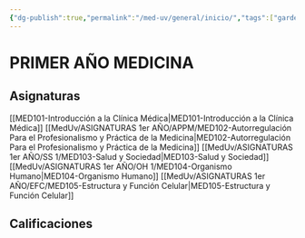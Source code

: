 ```yaml
---
{"dg-publish":true,"permalink":"/med-uv/general/inicio/","tags":["gardenEntry"]}
---
```


# PRIMER AÑO MEDICINA
## Asignaturas
[[MED101-Introducción a la Clínica Médica\|MED101-Introducción a la Clínica Médica]]
[[MedUv/ASIGNATURAS 1er AÑO/APPM/MED102-Autorregulación Para el Profesionalismo y Práctica de la Medicina\|MED102-Autorregulación Para el Profesionalismo y Práctica de la Medicina]]
[[MedUv/ASIGNATURAS 1er AÑO/SS 1/MED103-Salud y Sociedad\|MED103-Salud y Sociedad]]
[[MedUv/ASIGNATURAS 1er AÑO/OH 1/MED104-Organismo Humano\|MED104-Organismo Humano]]
[[MedUv/ASIGNATURAS 1er AÑO/EFC/MED105-Estructura y Función Celular\|MED105-Estructura y Función Celular]]
## Calificaciones
